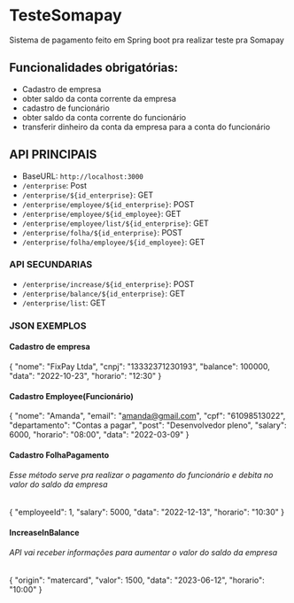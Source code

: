 # TesteSomapay
Sistema de pagamento feito em Spring boot pra realizar teste pra Somapay


## Funcionalidades obrigatórias:
- Cadastro de empresa
-  obter saldo da conta corrente da empresa
-  cadastro de funcionário
-  obter saldo da conta corrente do funcionário
-  transferir dinheiro da conta da empresa para a conta do funcionário


## API PRINCIPAIS
- BaseURL: `http://localhost:3000`
- `/enterprise`: Post  
- `/enterprise/${id_enterprise}`: GET
- `/enterprise/employee/${id_enterprise}`: POST
- `/enterprise/employee/${id_employee}`: GET
- `/enterprise/employee/list/${id_enterprise}`: GET
- `/enterprise/folha/${id_enterprise}`: POST
- `/enterprise/folha/employee/${id_employee}`: GET

### API SECUNDARIAS
- `/enterprise/increase/${id_enterprise}`: POST
- `/enterprise/balance/${id_enterprise}`: GET
- `/enterprise/list`: GET

### JSON EXEMPLOS

####  Cadastro de empresa
  {
		"nome": "FixPay Ltda",
		"cnpj": "13332371230193",
		"balance": 100000,
		"data": "2022-10-23",
		"horario": "12:30"
	}
  
####  Cadastro Employee(Funcionário)
{
	"nome": "Amanda",
	"email": "amanda@gmail.com",
	"cpf": "61098513022",
	"departamento": "Contas a pagar",
	"post": "Desenvolvedor pleno",
	"salary": 6000,
	"horario": "08:00",
	"data": "2022-03-09"
}

####  Cadastro FolhaPagamento
###### Esse método serve pra realizar o pagamento do funcionário e debita no valor do saldo da empresa 
{
	"employeeId": 1,
	"salary": 5000,
	"data": "2022-12-13",
	"horario": "10:30"
}

#### IncreaseInBalance
###### API vai receber informações para aumentar o valor do saldo da empresa
{
	"origin": "matercard",
	"valor": 1500,
	"data": "2023-06-12",
	"horario": "10:00"
}
